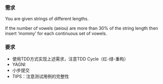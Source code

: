 ### 需求
You are given strings of different lengths.
 
If the number of vowels (aeiou) are more than 30% of the string length 
then insert ‘mommy’ for each continuous set of vowels.

### 要求
- 使用TDD方式实现上述需求，注意TDD Cycle（红-绿-重构）
- YAGNI
- 小步提交
- TIPS：注意测试用例的完整性

